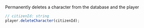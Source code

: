 Permanently deletes a character from the database and the player

```ts
// citizenId: string
player.deleteCharacter(citizenId);
```
